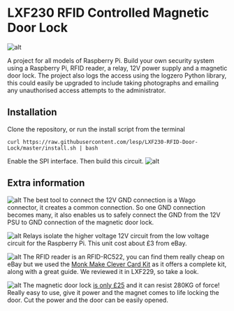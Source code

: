 # LXF230 RFID Controlled Magnetic Door Lock

![alt](https://www.linuxformat.com/forums/images/lxf.gif)

A project for all models of Raspberry Pi.
Build your own security system using a Raspberry Pi, RFID reader, a relay, 12V power supply and a magnetic door lock.
The project also logs the access using the logzero Python library, this could easily be upgraded to include taking photographs and emailing any unauthorised access attempts to the administrator.

## Installation

Clone the repository, or run the install script from the terminal

```
curl https://raw.githubusercontent.com/lesp/LXF230-RFID-Door-Lock/master/install.sh | bash
```

Enable the SPI interface. Then build this circuit.
![alt](https://raw.githubusercontent.com/lesp/LXF230-RFID-Door-Lock/master/Images/CircuitDiagram_bb.png)

## Extra information

![alt](https://raw.githubusercontent.com/lesp/LXF230-RFID-Door-Lock/master/Images/12V%20Connectors.JPG)
The best tool to connect the 12V GND connection is a Wago connector, it creates a common connection. So one GND connection becomes many, it also enables us to safely connect the GND from the 12V PSU to GND connection of the magnetic door lock.

![alt](https://raw.githubusercontent.com/lesp/LXF230-RFID-Door-Lock/master/Images/RelayBoard2.JPG)
Relays isolate the higher voltage 12V circuit from the low voltage circuit for the Raspberry Pi. This unit cost about £3 from eBay.

![alt](https://raw.githubusercontent.com/lesp/LXF230-RFID-Door-Lock/master/Images/RFID1.JPG)
The RFID reader is an RFID-RC522, you can find them really cheap on eBay but we used the [Monk Make Clever Card Kit](https://www.monkmakes.com/cck/) as it offers a complete kit, along with a great guide. We reviewed it in LXF229, so take a look.

![alt](https://raw.githubusercontent.com/lesp/LXF230-RFID-Door-Lock/master/Images/magnetic%20door%20lock.png)
The magnetic door lock [is only £25](https://www.amazon.co.uk/gp/product/B0116XC8D6) and it can resist 280KG of force! Really easy to use, give it power and the magnet comes to life locking the door. Cut the power and the door can be easily opened.

